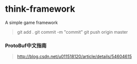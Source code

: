 # think-framework
A simple game framework


> git add .
> git commit -m "commit"
> git push origin master


### ProtoBuf中文指南
> http://blog.csdn.net/u011518120/article/details/54604615